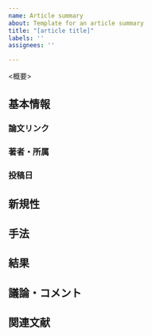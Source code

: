 ```yaml
---
name: Article summary
about: Template for an article summary
title: "[article title]"
labels: ''
assignees: ''

---
```


<概要>

## 基本情報
### 論文リンク

### 著者・所属

### 投稿日

## 新規性

## 手法

## 結果

## 議論・コメント

## 関連文献
